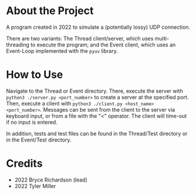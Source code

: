 # About the Project
A program created in 2022 to simulate a (potentially lossy) UDP connection. 

There are two variants: The Thread client/server, which uses multi-threading to execute the program; 
and the Event client, which uses an Event-Loop implemented with the `pyuv` library.

# How to Use
Navigate to the Thread or Event directory. There, execute the server with `python3 ./server.py <port_number>`
to create a server at the specified port. Then, execute a client with `python3 ./client.py <host_name> <port_number>`. 
Messages can be sent from the client to the server via keyboard input, or from a file with the "<" operator. The client will time-out if no input is entered.

In addition, tests and test files can be found in the Thread/Test directory or in the Event/Test directory.

# Credits
- 2022 Bryce Richardson (lead)
- 2022 Tyler Miller